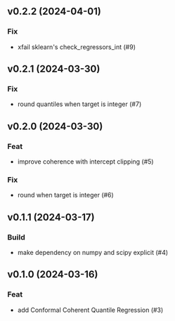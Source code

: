 ## v0.2.2 (2024-04-01)

### Fix

- xfail sklearn's check_regressors_int (#9)

## v0.2.1 (2024-03-30)

### Fix

- round quantiles when target is integer (#7)

## v0.2.0 (2024-03-30)

### Feat

- improve coherence with intercept clipping (#5)

### Fix

- round when target is integer (#6)

## v0.1.1 (2024-03-17)

### Build

- make dependency on numpy and scipy explicit (#4)

## v0.1.0 (2024-03-16)

### Feat

- add Conformal Coherent Quantile Regression (#3)
